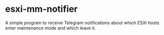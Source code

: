 # esxi-mm-notifier
A simple program to receive Telegram notifications about which ESXi hosts enter maintenance mode and which leave it.
